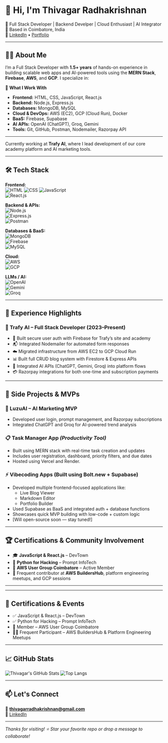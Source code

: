 # 👋 Hi, I'm Thivagar Radhakrishnan

🚀 Full Stack Developer | Backend Develper | Cloud Enthusiast | AI Integrator  
📍 Based in Coimbatore, India  
🔗 [LinkedIn](https://www.linkedin.com/in/thivagar-r-in) • [Portfolio](https://funny-mandazi-03d668.netlify.app/) 

---

## 🧑‍💻 About Me

I’m a Full Stack Developer with **1.5+ years** of hands-on experience in building scalable web apps and AI-powered tools using the **MERN Stack**, **Firebase**, **AWS**, and **GCP**. I specialize in:

🧠 **What I Work With**

- **Frontend:** HTML, CSS, JavaScript, React.js  
- **Backend:** Node.js, Express.js  
- **Databases:** MongoDB, MySQL  
- **Cloud & DevOps:** AWS (EC2), GCP (Cloud Run), Docker  
- **BaaS:** Firebase, Supabase  
- **AI APIs:** OpenAI (ChatGPT), Groq, Gemini  
- **Tools:** Git, GitHub, Postman, Nodemailer, Razorpay API  

---

Currently working at **Trafy AI**, where I lead development of our core academy platform and AI marketing tools.

---

## 🛠️ Tech Stack

**Frontend:**  
![HTML](https://img.shields.io/badge/-HTML5-E34F26?style=flat&logo=html5&logoColor=white) 
![CSS](https://img.shields.io/badge/-CSS3-1572B6?style=flat&logo=css3&logoColor=white) 
![JavaScript](https://img.shields.io/badge/-JavaScript-F7DF1E?style=flat&logo=javascript&logoColor=black)  
![React.js](https://img.shields.io/badge/-React-61DAFB?style=flat&logo=react&logoColor=black)

**Backend & APIs:**  
![Node.js](https://img.shields.io/badge/-Node.js-339933?style=flat&logo=node.js&logoColor=white)  
![Express.js](https://img.shields.io/badge/-Express.js-000000?style=flat&logo=express&logoColor=white)  
![Postman](https://img.shields.io/badge/-Postman-FF6C37?style=flat&logo=postman&logoColor=white)

**Databases & BaaS:**  
![MongoDB](https://img.shields.io/badge/-MongoDB-47A248?style=flat&logo=mongodb&logoColor=white)  
![Firebase](https://img.shields.io/badge/-Firebase-FFCA28?style=flat&logo=firebase&logoColor=black)  
![MySQL](https://img.shields.io/badge/-MySQL-4479A1?style=flat&logo=mysql&logoColor=white)

**Cloud:**  
![AWS](https://img.shields.io/badge/-AWS-232F3E?style=flat&logo=amazon-aws)  
![GCP](https://img.shields.io/badge/-GCP-4285F4?style=flat&logo=google-cloud)

**LLMs / AI:**  
![OpenAI](https://img.shields.io/badge/-OpenAI-412991?style=flat&logo=openai&logoColor=white)  
![Gemini](https://img.shields.io/badge/-Gemini-000000?style=flat)  
![Groq](https://img.shields.io/badge/-Groq-E6007A?style=flat)

---

## 💼 Experience Highlights

### 🚀 Trafy AI – Full Stack Developer (2023–Present)
- 🔐 Built secure user auth with Firebase for Trafy’s site and academy
- 📬 Integrated Nodemailer for automated form responses
- ☁️ Migrated infrastructure from AWS EC2 to GCP Cloud Run
- 📊 Built full CRUD blog system with Firestore & Express APIs
- 🤖 Integrated AI APIs (ChatGPT, Gemini, Groq) into platform flows
- 💳 Razorpay integrations for both one-time and subscription payments

---

## 🧩 Side Projects & MVPs

### 🧠 LuzuAI – AI Marketing MVP
- Developed user login, prompt management, and Razorpay subscriptions
- Integrated ChatGPT and Groq for AI-powered trend analysis

### 📋 Task Manager App *(Productivity Tool)*
- Built using MERN stack with real-time task creation and updates
- Includes user registration, dashboard, priority filters, and due dates
- Hosted using Vercel and Render.

### ⚡ Vibecoding Apps (Built using Bolt.new + Supabase)
- Developed multiple frontend-focused applications like:
  - Live Blog Viewer
  - Markdown Editor
  - Portfolio Builder
- Used Supabase as BaaS and integrated auth + database functions
- Showcases quick MVP building with low-code + custom logic
- [Will open-source soon — stay tuned!]

---

## 🏆 Certifications & Community Involvement

- 🎓 **JavaScript & React.js** – DevTown  
- 🐍 **Python for Hacking** – Prompt InfoTech  
- 🧠 **AWS User Group Coimbatore** – Active Member  
- 💬 Frequent contributor at **AWS BuildersHub**, platform engineering meetups, and GCP sessions

---
---

## 📜 Certifications & Events

- ✅ JavaScript & React.js – DevTown
- ✅ Python for Hacking – Prompt InfoTech
- 🧠 Member – AWS User Group Coimbatore
- 🧑‍🔬 Frequent Participant – AWS BuildersHub & Platform Engineering Meetups

---

## 📈 GitHub Stats

![Thivagar's GitHub Stats](https://github-readme-stats.vercel.app/api?username=thivagarradhakrishnan&show_icons=true&theme=radical)
![Top Langs](https://github-readme-stats.vercel.app/api/top-langs/?username=thivagarradhakrishnan&layout=compact&theme=radical)

---

## 📫 Let's Connect

📧 **thivagarradhakrishnan@gmail.com**  
🔗 [LinkedIn](https://www.linkedin.com/in/thivagar-r-in) 

---

_Thanks for visiting! ⭐ Star your favorite repo or drop a message to collaborate!_
